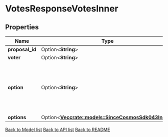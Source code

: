 # VotesResponseVotesInner

## Properties

Name | Type | Description | Notes
------------ | ------------- | ------------- | -------------
**proposal_id** | Option<**String**> |  | [optional]
**voter** | Option<**String**> |  | [optional]
**option** | Option<**String**> | Deprecated: Prefer to use `options` instead. This field is set in queries if and only if `len(options) == 1` and that option has weight 1. In all other cases, this field will default to VOTE_OPTION_UNSPECIFIED. | [optional][default to Unspecified]
**options** | Option<[**Vec<crate::models::SinceCosmosSdk043Inner>**](Since__cosmos_sdk_0_43_inner.md)> |  | [optional]

[Back to Model list](../README.md#documentation-for-models) [Back to API list](../README.md#documentation-for-api-endpoints) [Back to README](../README.md)


